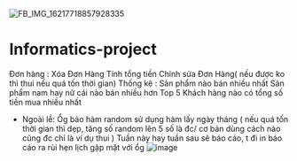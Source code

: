 ![FB_IMG_16217718857928335](https://github.com/DEkevil/Informatics-project/assets/87647901/31dec9e5-874b-41f6-ac29-26f0f8b87fa9)
# Informatics-project
Đơn hàng : 
Xóa Đơn Hàng
Tính tổng tiền
Chỉnh sửa Đơn Hàng( nếu được ko thì thui nếu quá tốn thời gian)
Thống kê :
Sản phẩm nào bán nhiều nhất 
Sản phẩm nam hay nữ cái nào bán nhiều hơn 
Top 5 Khách hàng nào có tổng số tiền mua nhiều nhất
+ Ngoài lề:
  Ổg bảo hàm random sử dụng hàm lấy ngày tháng ( nếu quá tốn thời gian thì dẹp, tăng số random lên 5 số là đc/ cơ bản dùng cách nào cũng đc chỉ là ví dụ thui )
  Tuần này hay tuần sau sẽ báo cáo, t đi in báo cáo ra rùi hẹn lịch gặp mặt với ổg 
  ![image](https://github.com/DEkevil/Informatics-project/assets/148349855/357b1638-7bcb-4edd-b2ba-b756ff1dc4da)

